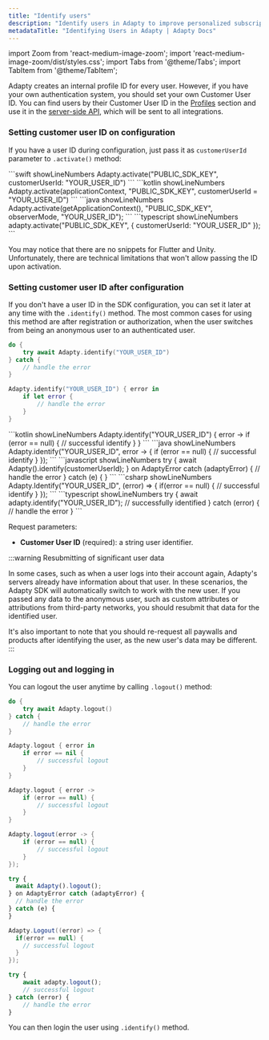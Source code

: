 ```yaml
---
title: "Identify users"
description: "Identify users in Adapty to improve personalized subscription experiences."
metadataTitle: "Identifying Users in Adapty | Adapty Docs"
---
```


import Zoom from 'react-medium-image-zoom';
import 'react-medium-image-zoom/dist/styles.css';
import Tabs from '@theme/Tabs';
import TabItem from '@theme/TabItem'; 

Adapty creates an internal profile ID for every user. However, if you have your own authentication system, you should set your own Customer User ID. You can find users by their Customer User ID in the [Profiles](profiles-crm) section and use it in the [server-side API](getting-started-with-server-side-api), which will be sent to all integrations.

### Setting customer user ID on configuration

If you have a user ID during configuration, just pass it as `customerUserId` parameter to `.activate()` method:

<Tabs>
<TabItem value="Swift" label="Swift" default>
```swift showLineNumbers
Adapty.activate("PUBLIC_SDK_KEY", customerUserId: "YOUR_USER_ID")
```
</TabItem>
<TabItem value="kotlin" label="Kotlin" default>
```kotlin showLineNumbers
Adapty.activate(applicationContext, "PUBLIC_SDK_KEY", customerUserId = "YOUR_USER_ID")
```
</TabItem>
<TabItem value="java" label="Java" default>
```java showLineNumbers
Adapty.activate(getApplicationContext(), "PUBLIC_SDK_KEY", observerMode, "YOUR_USER_ID");
```
</TabItem>
<TabItem value="RN" label="React Native (TS)" default>
```typescript showLineNumbers
adapty.activate("PUBLIC_SDK_KEY", {
    customerUserId: "YOUR_USER_ID"
});
```
</TabItem>
</Tabs>

You may notice that there are no snippets for Flutter and Unity. Unfortunately, there are technical limitations that won't allow passing the ID upon activation. 

### Setting customer user ID after configuration

If you don't have a user ID in the SDK configuration, you can set it later at any time with the `.identify()` method. The most common cases for using this method are after registration or authorization, when the user switches from being an anonymous user to an authenticated user.

<Tabs>
<TabItem value="Swift" label="Swift" default>

```swift showLineNumbers
do {
    try await Adapty.identify("YOUR_USER_ID")
} catch {
    // handle the error
}
```
</TabItem>
<TabItem value="Swift-Callback" label="Swift-Callback" default>

```swift showLineNumbers
Adapty.identify("YOUR_USER_ID") { error in
    if let error {
        // handle the error
    }
}
```
</TabItem>
<TabItem value="kotlin" label="Kotlin" default>
```kotlin showLineNumbers
Adapty.identify("YOUR_USER_ID") { error ->
    if (error == null) {
        // successful identify
    }
}
```
</TabItem>
<TabItem value="java" label="Java" default>
```java showLineNumbers
Adapty.identify("YOUR_USER_ID", error -> {
    if (error == null) {
        // successful identify
    }
});
```
</TabItem>
<TabItem value="Flutter" label="Flutter" default>
```javascript showLineNumbers
try {
  await Adapty().identify(customerUserId);
} on AdaptyError catch (adaptyError) {
  // handle the error
} catch (e) {
}
```
</TabItem>
<TabItem value="Unity" label="Unity" default>
```csharp showLineNumbers
Adapty.Identify("YOUR_USER_ID", (error) => {
  if(error == null) {
    // successful identify
  }
});
```
</TabItem>
<TabItem value="RN" label="React Native (TS)" default>
```typescript showLineNumbers
try {
    await adapty.identify("YOUR_USER_ID");
    // successfully identified
} catch (error) {
    // handle the error
}
```
</TabItem>
</Tabs>

Request parameters:

- **Customer User ID** (required): a string user identifier.

:::warning
Resubmitting of significant user data

In some cases, such as when a user logs into their account again, Adapty's servers already have information about that user. In these scenarios, the Adapty SDK will automatically switch to work with the new user. If you passed any data to the anonymous user, such as custom attributes or attributions from third-party networks, you should resubmit that data for the identified user.

It's also important to note that you should re-request all paywalls and products after identifying the user, as the new user's data may be different.
:::

### Logging out and logging in

You can logout the user anytime by calling `.logout()` method:

<Tabs>
<TabItem value="Swift" label="Swift" default>

```swift showLineNumbers
do {
    try await Adapty.logout()
} catch {
    // handle the error
}
```
</TabItem>
<TabItem value="Swift-Callback" label="Swift-Callback" default>

```swift showLineNumbers
Adapty.logout { error in
    if error == nil {
        // successful logout
    }
}
```
</TabItem>
<TabItem value="kotlin" label="Kotlin" default>

```kotlin showLineNumbers
Adapty.logout { error ->
    if (error == null) {
        // successful logout
    }
}
```
</TabItem>
<TabItem value="java" label="Java" default>

```java showLineNumbers
Adapty.logout(error -> {
    if (error == null) {
        // successful logout
    }
});
```
</TabItem>
<TabItem value="Flutter" label="Flutter" default>

```javascript showLineNumbers
try {
  await Adapty().logout();
} on AdaptyError catch (adaptyError) {
  // handle the error
} catch (e) {
}
```
</TabItem>
<TabItem value="Unity" label="Unity" default>

```csharp showLineNumbers
Adapty.Logout((error) => {
  if(error == null) {
    // successful logout
  }
});
```
</TabItem>
<TabItem value="RN" label="React Native (TS)" default>

```typescript showLineNumbers
try {
    await adapty.logout();
    // successful logout
} catch (error) {
    // handle the error
}
```
</TabItem>
</Tabs>

You can then login the user using `.identify()` method.